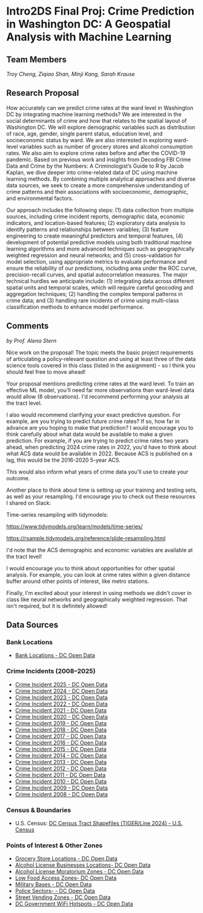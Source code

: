 # Intro2DS Final Proj: Crime Prediction in Washington DC: A Geospatial Analysis with Machine Learning

## Team Members

*Troy Cheng, Ziqiao Shan, Minji Kang, Sarah Krause*

## Research Proposal

How accurately can we predict crime rates at the ward level in Washington DC by integrating machine learning methods? We are interested in the social determinants of crime and how that relates to the spatial layout of Washington DC. We will explore demographic variables such as distribution of race, age, gender, single parent status, education level, and socioeconomic status by ward. We are also interested in exploring ward-level variables such as number of grocery stores and alcohol consumption rates. We also aim to explore crime rates before and after the COVID-19 pandemic. Based on previous work and insights from Decoding FBI Crime Data and Crime by the Numbers: A Criminologist’s Guide to R by Jacob Kaplan, we dive deeper into crime-related data of DC using machine learning methods. By combining multiple analytical approaches and diverse data sources, we seek to create a more comprehensive understanding of crime patterns and their associations with socioeconomic, demographic, and environmental factors. 

Our approach includes the following steps: (1) data collection from multiple sources, including crime incident reports, demographic data, economic indicators, and location-based features; (2) exploratory data analysis to identify patterns and relationships between variables; (3) feature engineering to create meaningful predictors and temporal features, (4) development of potential predictive models using both traditional machine learning algorithms and more advanced techniques such as geographically weighted regression and neural networks; and (5) cross-validation for model selection, using appropriate metrics to evaluate performance and ensure the reliability of our predictions, including area under the ROC curve, precision-recall curves, and spatial autocorrelation measures. The major technical hurdles we anticipate include: (1) integrating data across different spatial units and temporal scales, which will require careful geocoding and aggregation techniques; (2) handling the complex temporal patterns in crime data; and (3) handling rare incidents of crime using multi-class classification methods to enhance model performance. 

## Comments

*by Prof. Alena Stern*

Nice work on the proposal! The topic meets the basic project requirements of articulating a policy-relevant question and using at least three of the data science tools covered in this class (listed in the assignment) - so I think you should feel free to move ahead!

Your proposal mentions predicting crime rates at the ward level. To train an effective ML model, you'll need far more observations than ward-level data would allow (8 observations). I'd recommend performing your analysis at the tract level. 

I also would recommend clarifying your exact predictive question. For example, are you trying to predict future crime rates? If so, how far in advance are you hoping to make that prediction? I would encourage you to think carefully about what data would be available to make a given prediction. For example, if you are trying to predict crime rates two years ahead, when predicting 2024 crime rates in 2022, you'd have to think about what ACS data would be available in 2022. Because ACS is published on a lag, this would be the 2016-2020 5-year ACS. 

This would also inform what years of crime data you'll use to create your outcome.

Another place to think about time is setting up your training and testing sets, as well as your resampling. I'd encourage you to check out these resources I shared on Slack:

Time-series resampling with tidymodels:

<https://www.tidymodels.org/learn/models/time-series/>

<https://rsample.tidymodels.org/reference/slide-resampling.html>

I'd note that the ACS demographic and economic variables are available at the tract level!

I would encourage you to think about opportunities for other spatial analysis. For example, you can look at crime rates within a given distance buffer around other points of interest, like metro stations. 

Finally, I'm excited about your interest in using methods we didn't cover in class like neural networks and geographically weighted regression. That isn't required, but it is definitely allowed!


## Data Sources

### Bank Locations
- [Bank Locations - DC Open Data](https://opendata.dc.gov/datasets/dfc51a5bd29347d0a2399743d3144d31_0/explore?location=38.894827%2C-77.015000%2C10.41)

### Crime Incidents (2008–2025)
- [Crime Incident 2025 - DC Open Data](https://opendata.dc.gov/datasets/74d924ddc3374e3b977e6f002478cb9b_7/explore?location=38.904042%2C-77.012050%2C10.75)
- [Crime Incident 2024 - DC Open Data](https://opendata.dc.gov/datasets/c5a9f33ffca546babbd91de1969e742d_6/explore?location=0.998437%2C-77.012050%2C0.00)
- [Crime Incident 2023 - DC Open Data](https://opendata.dc.gov/datasets/89561a4f02ba46cca3c42333425d1b87_5/explore?location=38.904042%2C-77.012050%2C10.75)
- [Crime Incident 2022 - DC Open Data](https://opendata.dc.gov/datasets/f9cc541fc8c04106a05a1a4f1e7e813c_4/explore?location=38.950761%2C-77.098817%2C12.80)
- [Crime Incident 2021 - DC Open Data](https://opendata.dc.gov/datasets/619c5bd17ca2411db0689bb0a211783c_3/explore?location=38.904042%2C-77.012050%2C10.75)
- [Crime Incident 2020 - DC Open Data](https://opendata.dc.gov/datasets/f516e0dd7b614b088ad781b0c4002331_2/explore?location=38.904042%2C-77.012050%2C10.75)
- [Crime Incident 2019 - DC Open Data](https://opendata.dc.gov/datasets/f08294e5286141c293e9202fcd3e8b57_1/explore)
- [Crime Incident 2018 - DC Open Data](https://opendata.dc.gov/datasets/38ba41dd74354563bce28a359b59324e_0/explore)
- [Crime Incident 2017 - DC Open Data](https://opendata.dc.gov/datasets/6af5cb8dc38e4bcbac8168dd1b98adf7a_38/explore?location=38.904042%2C-77.012050%2C10.75)
- [Crime Incident 2016 - DC Open Data](https://opendata.dc.gov/datasets/bda20763840448b58f8383bae800a843_26/explore?location=38.904042%2C-77.012050%2C10.75)
- [Crime Incident 2015 - DC Open Data](https://opendata.dc.gov/datasets/35034fcb3b36499c84c94c069ab1a966_27/explore?location=38.904042%2C-77.012050%2C10.75)
- [Crime Incident 2014 - DC Open Data](https://opendata.dc.gov/datasets/6eaf3e9713de44d3aa103622d51053b5_9/explore?location=38.904042%2C-77.012050%2C10.75)
- [Crime Incident 2013 - DC Open Data](https://opendata.dc.gov/datasets/5fa2e43557f7484d89aac9e1e76158c9_10/explore?location=38.904052%2C-77.012050%2C10.80)
- [Crime Incident 2012 - DC Open Data](https://opendata.dc.gov/datasets/010ac88c55b1409bb67c9270c8fc18b5_11/explore?location=38.904042%2C-77.012050%2C10.75)
- [Crime Incident 2011 - DC Open Data](https://opendata.dc.gov/datasets/9d5485ffae914c5f97047a7dd86e115b_35/explore?location=38.904042%2C-77.012050%2C10.75)
- [Crime Incident 2010 - DC Open Data](https://opendata.dc.gov/datasets/fdacfbdda7654e06a161352247d3a2f0_34/explore?location=38.904042%2C-77.012050%2C10.75)
- [Crime Incident 2009 - DC Open Data](https://opendata.dc.gov/datasets/73cd2f2858714cd1a7e2859f8e6e4de4_33/explore?location=38.904042%2C-77.012050%2C10.75)
- [Crime Incident 2008 - DC Open Data](https://opendata.dc.gov/datasets/180d56a1551c4e76ac2175e63dc0dce9_32/explore?location=38.904042%2C-77.012050%2C10.75)

### Census & Boundaries
- U.S. Census: [DC Census Tract Shapefiles (TIGER/Line 2024) - U.S. Census](https://www2.census.gov/geo/tiger/TIGER2024/TRACT/)

### Points of Interest & Other Zones
- [Grocery Store Locations - DC Open Data](https://opendata.dc.gov/datasets/1d7c9d0e3aac49c1aa88d377a3bae430_4/explore)
- [Alcohol License Businesses Locations- DC Open Data](https://opendata.dc.gov/datasets/cabe9dcef0b344518c7fae1a3def7de1_5/explore?location=38.902438%2C-77.008884%2C10.87)
- [Alcohol License Moratorium Zones - DC Open Data](https://opendata.dc.gov/datasets/1092394719a44d72af2c9b6ddb269551_35/explore?location=38.916698%2C-77.024780%2C12.41)
- [Low Food Access Zones- DC Open Data](https://opendata.dc.gov/datasets/9b4355a8e1e345ea8350b77516163dd4_61/explore?location=0.998270%2C-77.012623%2C0.00)
- [Military Bases - DC Open Data](https://opendata.dc.gov/datasets/21ee426eddc14014b80535cd6b8316e7_11/explore?location=38.882176%2C-77.038358%2C11.28)
- [Police Sectors- - DC Open Data](https://opendata.dc.gov/datasets/6ac17c2ff8cc4e20b3768dd1b98adf7a_23/explore?location=38.890765%2C-77.026467%2C10.99)
- [Street Vending Zones - DC Open Data](https://opendata.dc.gov/datasets/e05b93650d0a47ab846db46d2ba08b05_159/explore?location=38.894827%2C-77.015000%2C10.41)
- [DC Government WiFi Hotspots - DC Open Data](https://opendata.dc.gov/datasets/0a73011064ae4580a4a8539de03060d1_14/explore?location=38.881298%2C-77.013764%2C10.23)
